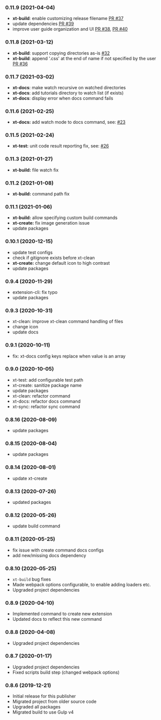 
### 0.11.9 (2021-04-04)

* **xt-build**: enable customizing release filename [PR #37](https://github.com/MobileFirstLLC/extension-cli/pull/37)
* update dependencies [PR #39](https://github.com/MobileFirstLLC/extension-cli/pull/39)
* improve user guide organization and UI [PR #38](https://github.com/MobileFirstLLC/extension-cli/pull/38), [PR #40](https://github.com/MobileFirstLLC/extension-cli/pull/40)

### 0.11.8 (2021-03-12)

* **xt-build**: support copying directories as-is [#32](https://github.com/MobileFirstLLC/extension-cli/issues/32)
* **xt-build**: append '.css' at the end of name if not specified by the user [PR #36](https://github.com/MobileFirstLLC/extension-cli/pull/36)

### 0.11.7 (2021-03-02)

* **xt-docs**: make watch recursive on watched directories
* **xt-docs**: add tutorials directory to watch list (if exists)
* **xt-docs**: display error when docs command fails

### 0.11.6 (2021-02-25)

* **xt-docs:** add watch mode to docs command, see: [#23](https://github.com/mobilefirstllc/extension-cli/issues/23) 

### 0.11.5 (2021-02-24)

* **xt-test:** unit code result reporting fix, see: [#26](https://github.com/mobilefirstllc/extension-cli/issues/26) 

### 0.11.3 (2021-01-27)

* **xt-build:** file watch fix

### 0.11.2 (2021-01-08)

* **xt-build:** command path fix

### 0.11.1 (2021-01-06)

* **xt-build:** allow specifying custom build commands
* **xt-create:** fix image generation issue
* update packages


### 0.10.1 (2020-12-15)

* update test configs 
* check if gitignore exists before xt-clean
* **xt-create:** change default icon to high contrast
* update packages

### 0.9.4 (2020-11-29)

* extension-cli: fix typo
* update packages

### 0.9.3 (2020-10-31)

* xt-clean: improve xt-clean command handling of files
* change icon
* update docs

### 0.9.1 (2020-10-11)

- fix: xt-docs config keys replace when value is an array

### 0.9.0 (2020-10-05)

- xt-test: add configurable test path
- xt-create: sanitize package name
- update packages
- xt-clean: refactor command
- xt-docs: refactor docs command
- xt-sync: refactor sync command

### 0.8.16 (2020-08-09)

- update packages

### 0.8.15  (2020-08-04)

- update packages

### 0.8.14 (2020-08-01)

- update xt-create

### 0.8.13 (2020-07-26)

- updated packages

### 0.8.12 (2020-05-26)

- update build command

### 0.8.11 (2020-05-25)

- fix issue with create command docs configs
- add new/missing docs dependency

### 0.8.10 (2020-05-25)

- `xt-build` bug fixes
- Made webpack options configurable, to enable adding loaders etc.
- Upgraded project dependencies

### 0.8.9 (2020-04-10)

- Implemented command to create new extension
- Updated docs to reflect this new command

### 0.8.8 (2020-04-08)

- Upgraded project dependencies

### 0.8.7 (2020-01-17)

- Upgraded project dependencies
- Fixed scripts build step (changed webpack options)

### 0.8.6 (2019-12-21)

- Initial release for this publisher
- Migrated project from older source code
- Upgraded all packages
- Migrated build to use Gulp v4
